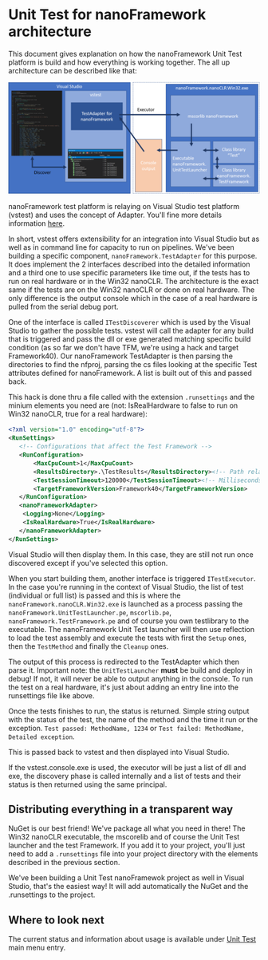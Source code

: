 # Unit Test for nanoFramework architecture

This document gives explanation on how the nanoFramework Unit Test platform is build and how everything is working together. The all up architecture can be described like that:

![unit test architecture](../../images/test-architecture.png)

nanoFramework test platform is relaying on Visual Studio test platform (vstest) and uses the concept of Adapter. You'll fine more details information [here](https://github.com/Microsoft/vstest-docs/blob/master/RFCs/0004-Adapter-Extensibility.md).

In short, vstest offers extensibility for an integration into Visual Studio but as well as in command line for capacity to run on pipelines. We've been building a specific component, `nanoFramework.TestAdapter` for this purpose. It does implement the 2 interfaces described into the detailed information and a third one to use specific parameters like time out, if the tests has to run on real hardware or in the Win32 nanoCLR. The architecture is the exact same if the tests are on the Win32 nanoCLR or done on real hardware. The only difference is the output console which in the case of a real hardware is pulled from the serial debug port.

One of the interface is called `ITestDiscoverer` which is used by the Visual Studio to gather the possible tests. vstest will call the adapter for any build that is triggered and pass the dll or exe generated matching specific build condition (as so far we don't have TFM, we're using a hack and target Framework40). Our nanoFramework TestAdapter is then parsing the directories to find the nfproj, parsing the cs files looking at the specific Test attributes defined for nanoFramework. A list is built out of this and passed back.

This hack is done thru a file called with the extension `.runsettings` and the minium elements you need are (not: IsRealHardware to false to run on Win32 nanoCLR, true for a real hardware):

```xml
<?xml version="1.0" encoding="utf-8"?>
<RunSettings>
   <!-- Configurations that affect the Test Framework -->
   <RunConfiguration>
       <MaxCpuCount>1</MaxCpuCount>
       <ResultsDirectory>.\TestResults</ResultsDirectory><!-- Path relative to solution directory -->
       <TestSessionTimeout>120000</TestSessionTimeout><!-- Milliseconds -->
       <TargetFrameworkVersion>Framework40</TargetFrameworkVersion>
   </RunConfiguration>
   <nanoFrameworkAdapter>
    <Logging>None</Logging>
    <IsRealHardware>True</IsRealHardware>
   </nanoFrameworkAdapter>
</RunSettings>
```

Visual Studio will then display them. In this case, they are still not run once discovered except if you've selected this option.

When you start building them, another interface is triggered `ITestExecutor`. In the case you're running in the context of Visual Studio, the list of test (individual or full list) is passed and this is where the `nanoFramework.nanoCLR.Win32.exe` is launched as a process passing the `nanoFramework.UnitTestLauncher.pe`, `mscorlib.pe`, `nanoFramework.TestFramework.pe` and of course you own testlibrary to the executable. The nanoFramework Unit Test launcher will then use reflection to load the test assembly and execute the tests with first the `Setup` ones, then the `TestMethod` and finally the `Cleanup` ones.

The output of this process is redirected to the TestAdapter which then parse it. Important note: the `UnitTestLauncher` **must** be build and deploy in debug! If not, it will never be able to output anything in the console. To run the test on a real hardware, it's just about adding an entry line into the runsettings file like above.

Once the tests finishes to run, the status is returned. Simple string output with the status of the test, the name of the method and the time it run or the exception. `Test passed: MethodName, 1234` or `Test failed: MethodName, Detailed exception`.

This is passed back to vstest and then displayed into Visual Studio.

If the vstest.console.exe is used, the executor will be just a list of dll and exe, the discovery phase is called internally and a list of tests and their status is then returned using the same principal.

## Distributing everything in a transparent way

NuGet is our best friend! We've package all what you need in there! The Win32 nanoCLR executable, the mscorelib and of course the Unit Test launcher and the test Framework. If you add it to your project, you'll just need to add a `.runsettings` file into your project directory with the elements described in the previous section.

We've been building a Unit Test nanoFramewok project as well in Visual Studio, that's the easiest way! It will add automatically the NuGet and the .runsettings to the project.

## Where to look next

The current status and information about usage is available under [Unit Test](/content/unit-test/index.md) main menu entry.
